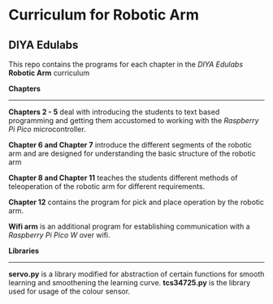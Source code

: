 Curriculum for  Robotic Arm
==========
DIYA Edulabs
----------
This repo contains the programs for each chapter in the *DIYA Edulabs* **Robotic Arm** curriculum

**Chapters**
______

**Chapters 2 - 5** deal with introducing the students to text based programming and getting them accustomed to working with the *Raspberry Pi Pico* microcontroller.

**Chapter 6 and Chapter 7** introduce the different segments of the robotic arm and are designed for understanding the basic structure of the robotic arm

**Chapter 8 and Chapter 11** teaches the students different methods of teleoperation of the robotic arm for different requirements.

**Chapter 12** contains the program for pick and place operation by the robotic arm.

**Wifi arm** is an additional program for establishing communication with a *Raspberry Pi Pico W* over wifi.

**Libraries**
____
**servo.py** is a library modified for abstraction of certain functions for smooth learning and smoothening the learning curve.
**tcs34725.py** is the library used for usage of the colour sensor.




